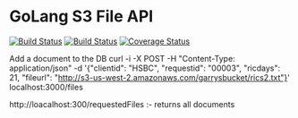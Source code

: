 GoLang S3 File API
======================


[![Build Status](https://travis-ci.org/GarryWright/restFileDelivery.svg?branch=master)](https://travis-ci.org/GarryWright/restFileDelivery)
[![Build Status](https://drone.io/github.com/GarryWright/restFileDelivery/status.png)](https://drone.io/github.com/GarryWright/restFileDelivery/latest)
[![Coverage Status](https://coveralls.io/repos/GarryWright/restFileDelivery/badge.svg?branch=master&service=github)](https://coveralls.io/github/GarryWright/restFileDelivery?branch=master)

Add a document to the DB
curl -i -X POST -H "Content-Type: application/json" -d '{"clientid": "HSBC", "requestid": "00003", "ricdays": 21, "fileurl": "http://s3-us-west-2.amazonaws.com/garrysbucket/rics2.txt"}' localhost:3000/files

http://loacalhost:300/requestedFiles :- returns all documents